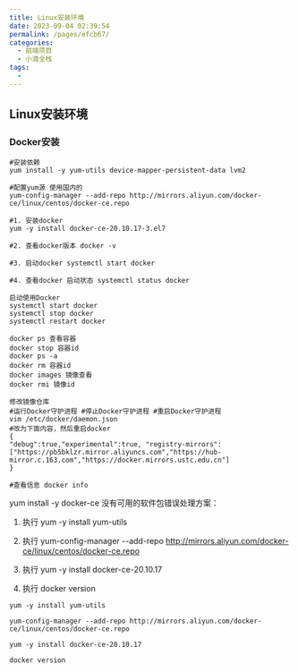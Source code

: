 ```yaml
---
title: Linux安装环境
date: 2023-09-04 02:39:54
permalink: /pages/efcb67/
categories:
  - 前端项目
  - 小滴全栈
tags:
  - 
---
```


## Linux安装环境

### Docker安装

```shell
#安装依赖
yum install -y yum-utils device-mapper-persistent-data lvm2

#配置yum源 使用国内的
yum-config-manager --add-repo http://mirrors.aliyun.com/docker- ce/linux/centos/docker-ce.repo

#1. 安装docker
yum -y install docker-ce-20.10.17-3.el7

#2. 查看docker版本 docker -v

#3. 启动docker systemctl start docker

#4. 查看docker 启动状态 systemctl status docker

启动使用Docker
systemctl start docker 
systemctl stop docker 
systemctl restart docker

docker ps 查看容器
docker stop 容器id
docker ps -a
docker rm 容器id 
docker images 镜像查看 
docker rmi 镜像id

修改镜像仓库
#运行Docker守护进程 #停止Docker守护进程 #重启Docker守护进程
vim /etc/docker/daemon.json
#改为下面内容，然后重启docker
{
"debug":true,"experimental":true, "registry-mirrors":["https://pb5bklzr.mirror.aliyuncs.com","https://hub- mirror.c.163.com","https://docker.mirrors.ustc.edu.cn"]
}

#查看信息 docker info
```

yum install -y docker-ce 没有可用的软件包错误处理方案：

1. 执行 yum -y install yum-utils

2. 执行 yum-config-manager --add-repo http://mirrors.aliyun.com/docker-ce/linux/centos/docker-ce.repo
3. 执行 yum -y install docker-ce-20.10.17
4. 执行 docker version

```shell
yum -y install yum-utils

yum-config-manager --add-repo http://mirrors.aliyun.com/docker-ce/linux/centos/docker-ce.repo

yum -y install docker-ce-20.10.17

docker version
```

